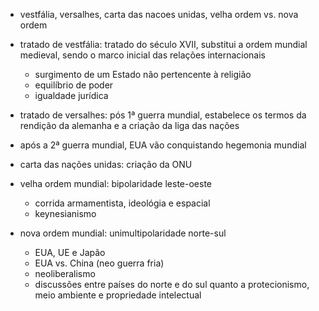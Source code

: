 - vestfália, versalhes, carta das nacoes unidas, velha ordem vs. nova ordem

- tratado de vestfália: tratado do século XVII, substitui a ordem mundial medieval, sendo o marco inicial das relações internacionais
	- surgimento de um Estado não pertencente à religião
	- equilíbrio de poder
	- igualdade jurídica

- tratado de versalhes: pós 1ª guerra mundial, estabelece os termos da rendição da alemanha e a criação da liga das nações

- após a 2ª guerra mundial, EUA vão conquistando hegemonia mundial

- carta das nações unidas: criação da ONU

- velha ordem mundial: bipolaridade leste-oeste
	- corrida armamentista, ideológia e espacial
	- keynesianismo
- nova ordem mundial: unimultipolaridade norte-sul
	- EUA, UE e Japão
	- EUA vs. China (neo guerra fria)
	- neoliberalismo
	- discussões entre países do norte e do sul quanto a protecionismo, meio ambiente e propriedade intelectual